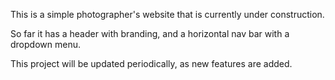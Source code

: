 This is a simple photographer's website that is currently under construction.

So far it has a header with branding, and a horizontal nav bar with a dropdown menu.

This project will be updated periodically, as new features are added.
